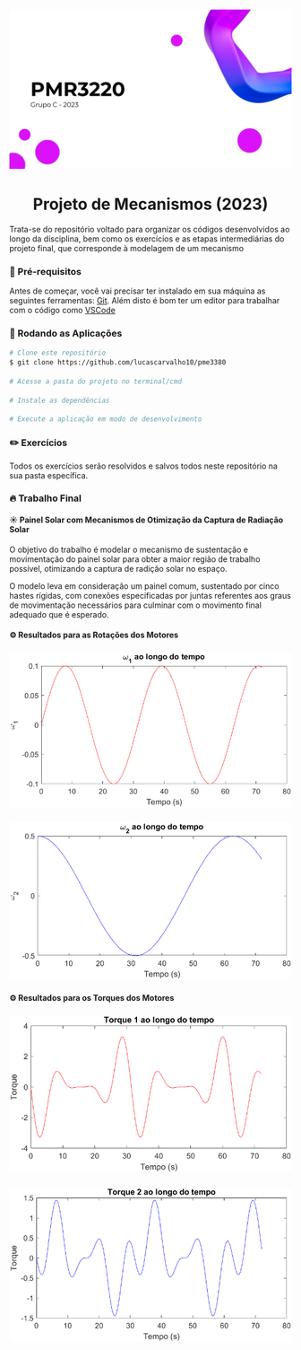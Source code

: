 <h1 align="center">
  <img alt="projeto-mecanismos" title="#pmer3220-2023" src="./pmr3220.jpg" />
</h1>

<h1 align="center">Projeto de Mecanismos (2023)</h1>

Trata-se do repositório voltado para organizar os códigos desenvolvidos ao longo da disciplina, bem como os exercícios e as etapas intermediárias do projeto final, que corresponde à modelagem de um mecanismo 

### 📝 Pré-requisitos

Antes de começar, você vai precisar ter instalado em sua máquina as seguintes ferramentas: [Git](https://git-scm.com).  Além disto é bom ter um editor para trabalhar com o código como [VSCode](https://code.visualstudio.com/)

### 🍁 Rodando as Aplicações

```bash
# Clone este repositório
$ git clone https://github.com/lucascarvalho10/pme3380

# Acesse a pasta do projeto no terminal/cmd

# Instale as dependências

# Execute a aplicação em modo de desenvolvimento
```

### ✏️ Exercícios 

Todos os exercícios serão resolvidos e salvos todos neste repositório na sua pasta específica. 

### 🔥 Trabalho Final

#### ☀️ Painel Solar com Mecanismos de Otimização da Captura de Radiação Solar

O objetivo do trabalho é modelar o mecanismo de sustentação e movimentação do painel solar para obter a maior região de trabalho possível, otimizando a captura de radição solar no espaço.

O modelo leva em consideração um painel comum, sustentado por cinco hastes rígidas, com conexões especificadas por juntas referentes aos graus de movimentação necessários para culminar com o movimento final adequado que é esperado.

#### ⚙️ Resultados para as Rotações dos Motores

<h3 align="center">
  <img alt="rot1" title="rotacao2" src="./rotacao_1.png" />
</h3>

<h3 align="center">
  <img alt="rot2" title="rotacao2" src="./rotacao_2.png" />
</h3>

#### ⚙️ Resultados para os Torques dos Motores

<h3 align="center">
  <img alt="tq1" title="torque2" src="./torque_1.png" />
</h3>

<h3 align="center">
  <img alt="tq2" title="torque2" src="./torque_2.png" />
</h3>

